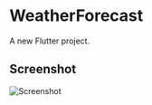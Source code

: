 # WeatherForecast

A new Flutter project.

## Screenshot

![Screenshot](weather_application_1/lib/assets/Screenshot_1718261809.png)
